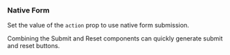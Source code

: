 ### Native Form

Set the value of the `action` prop to use native form submission.

Combining the Submit and Reset components can quickly generate submit and reset buttons.
